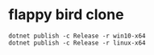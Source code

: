 # flappy bird clone

```
dotnet publish -c Release -r win10-x64
dotnet publish -c Release -r linux-x64
```
